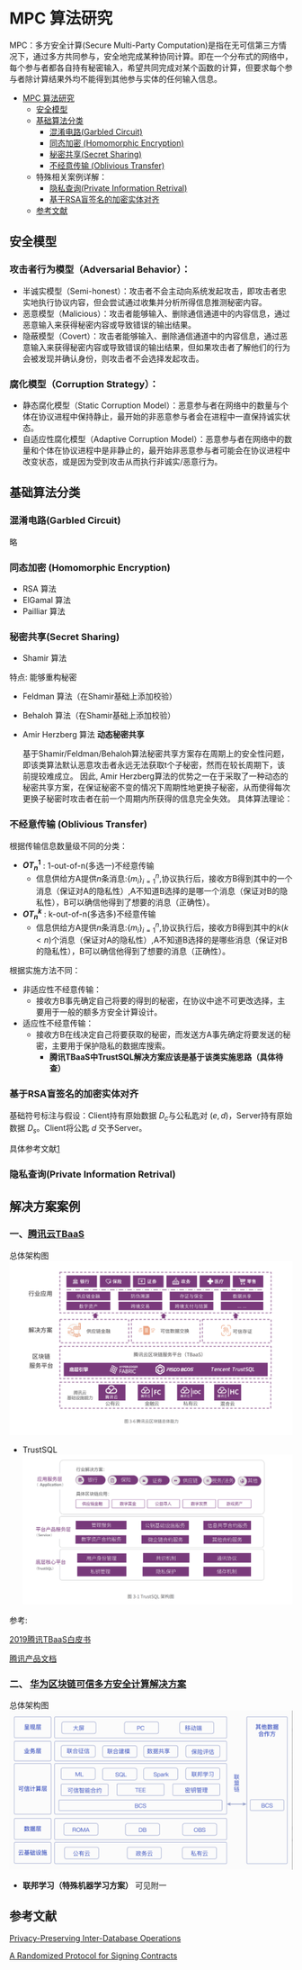 # MPC 算法研究

MPC：多方安全计算(Secure Multi-Party Computation)是指在无可信第三方情况下，通过多方共同参与，安全地完成某种协同计算。即在一个分布式的网络中，每个参与者都各自持有秘密输入，希望共同完成对某个函数的计算，但要求每个参与者除计算结果外均不能得到其他参与实体的任何输入信息。

- [MPC 算法研究](#mpc-算法研究) 
  - [安全模型](#安全模型)
  - [基础算法分类](#基础算法分类)
    - [混淆电路(Garbled Circuit)](#混淆电路garbled-circuit)
    - [同态加密 (Homomorphic Encryption)](#同态加密-homomorphic-encryption)
    - [秘密共享(Secret Sharing)](#秘密共享secret-sharing)
    - [不经意传输 (Oblivious Transfer)](#不经意传输-oblivious-transfer)
  - 特殊相关案例详解：
    - [隐私查询(Private Information Retrival)](#隐私查询private-information-retrival)
    - [基于RSA盲签名的加密实体对齐](#rsa盲签名)  
  - [参考文献](#参考文献)

## 安全模型
### 攻击者行为模型（Adversarial Behavior）：
  - 半诚实模型（Semi-honest）：攻击者不会主动向系统发起攻击，即攻击者忠实地执行协议内容，但会尝试通过收集并分析所得信息推测秘密内容。
  - 恶意模型（Malicious）：攻击者能够输入、删除通信通道中的内容信息，通过恶意输入来获得秘密内容或导致错误的输出结果。
  - 隐蔽模型（Covert）：攻击者能够输入、删除通信通道中的内容信息，通过恶意输入来获得秘密内容或导致错误的输出结果，但如果攻击者了解他们的行为会被发现并确认身份，则攻击者不会选择发起攻击。
### 腐化模型（Corruption Strategy）：
  - 静态腐化模型（Static Corruption Model）：恶意参与者在网络中的数量与个体在协议进程中保持静止，最开始的非恶意参与者会在进程中一直保持诚实状态。
  - 自适应性腐化模型（Adaptive Corruption Model）：恶意参与者在网络中的数量和个体在协议进程中是非静止的，最开始非恶意参与者可能会在协议进程中改变状态，或是因为受到攻击从而执行非诚实/恶意行为。

## 基础算法分类

### 混淆电路(Garbled Circuit)

略

### 同态加密 (Homomorphic Encryption)

- RSA 算法
- ElGamal 算法
- Pailliar 算法

### 秘密共享(Secret Sharing)

- Shamir 算法

特点: 能够重构秘密

- Feldman 算法（在Shamir基础上添加校验）
- Behaloh 算法（在Shamir基础上添加校验）
- Amir Herzberg 算法 **动态秘密共享**

  基于Shamir/Feldman/Behaloh算法秘密共享方案存在周期上的安全性问题，即该类算法默认恶意攻击者永远无法获取t个子秘密，然而在较长周期下，该前提较难成立。
  因此, Amir Herzberg算法的优势之一在于采取了一种动态的秘密共享方案，在保证秘密不变的情况下周期性地更换子秘密，从而使得每次更换子秘密时攻击者在前一个周期内所获得的信息完全失效。
  具体算法理论：
  
### 不经意传输 (Oblivious Transfer)

根据传输信息数量级不同的分类：

- **$`OT_{n}^1`$** : 1-out-of-n(多选一)不经意传输
  - 信息供给方A提供$n$条消息:$\{m_{i}\}_{i=1}^n$,协议执行后，接收方B得到其中的一个消息（保证对A的隐私性）,A不知道B选择的是哪一个消息（保证对B的隐私性），B可以确信他得到了想要的消息（正确性）。
- **$OT_{n}^k$** : k-out-of-n(多选多)不经意传输
  - 信息供给方A提供$n$条消息:$\{m_{i}\}_{i=1}^n$,协议执行后，接收方B得到其中的$k(k<n)$个消息（保证对A的隐私性）,A不知道B选择的是哪些消息（保证对B的隐私性），B可以确信他得到了想要的消息（正确性）。

根据实施方法不同：

- 非适应性不经意传输：
  - 接收方B事先确定自己将要的得到的秘密，在协议中途不可更改选择，主要用于一般的额多方安全计算设计。
- 适应性不经意传输：
  - 接收方B在线决定自己将要获取的秘密，而发送方A事先确定将要发送的秘密，主要用于保护隐私的数据库搜索。  
    - __腾讯TBaaS中TrustSQL解决方案应该是基于该类实施思路（具体待查）__

### 基于RSA盲签名的加密实体对齐

基础符号标注与假设：Client持有原始数据 $D_c$与公私匙对 $(e, d)$，Server持有原始数据 $D_s$。Client将公匙 $d$ 交予Server。

具体参考文献[1](https://drum.lib.umd.edu/bitstream/handle/1903/1339/CS-TR-4564.pdf?sequence=1)

### 隐私查询(Private Information Retrival)

## 解决方案案例
### 一、[腾讯云TBaaS](https://cloud.tencent.com/product/tbaas/details)
总体架构图
![TBaaS架构图](pics/案例-腾讯TBaaS-架构图.png)

- TrustSQL
![TrustSQL架构图](pics/案例-腾讯TrustSQL-架构图.png)



参考: 

[2019腾讯TBaaS白皮书](https://main.qcloudimg.com/raw/55e6cfc4bf7df0e1a2f349204dbbcc32/2019%E8%85%BE%E8%AE%AF-%E5%8C%BA%E5%9D%97%E9%93%BE%E7%99%BD%E7%9A%AE%E4%B9%A6.pdf)

[腾讯产品文档](https://main.qcloudimg.com/raw/document/product/pdf/663_14010_cn.pdf)

### 二、 [华为区块链可信多方安全计算解决方案](https://www.huaweicloud.com/solution/blockchain-smpc.html)

总体架构图
![华为架构图](pics/案例-华为-架构图.png)

- **联邦学习（特殊机器学习方案）** 可见附一

## 参考文献

[Privacy-Preserving Inter-Database Operations](https://drum.lib.umd.edu/bitstream/handle/1903/1339/CS-TR-4564.pdf?sequence=1)

[A Randomized Protocol for Signing Contracts](http://www.lix.polytechnique.fr/~catuscia/teaching/papers_and_books/SigningContracts.pdf)

